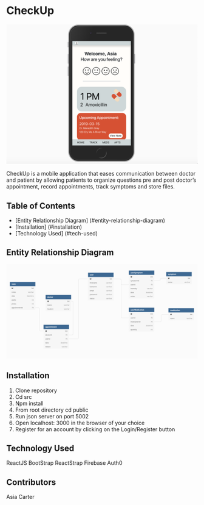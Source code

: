 # CheckUp

![Mobile view of CheckUp App](CheckUp.png)

CheckUp is a mobile application that eases communication between doctor and patient by allowing patients to organize questions pre and post doctor’s appointment, record appointments, track symptoms and store files.

## Table of Contents
- [Entity Relationship Diagram] (#entity-relationship-diagram)
- [Installation] (#installation)
- [Technology Used] (#tech-used)
<!-- - [UI Walkthrough] (#user-walkthrough) -->

## Entity Relationship Diagram
![Entity Relationship Diagram](CheckUpERD.png)

## Installation

1. Clone repository
1. Cd src
1. Npm install
1. From root directory cd public
1. Run json server on port 5002
1. Open localhost: 3000 in the browser of your choice
1. Register for an account by clicking on the Login/Register button

<!-- ## User Walkthrough -->
## Technology Used

ReactJS
BootStrap
ReactStrap
Firebase
Auth0

## Contributors
Asia Carter


